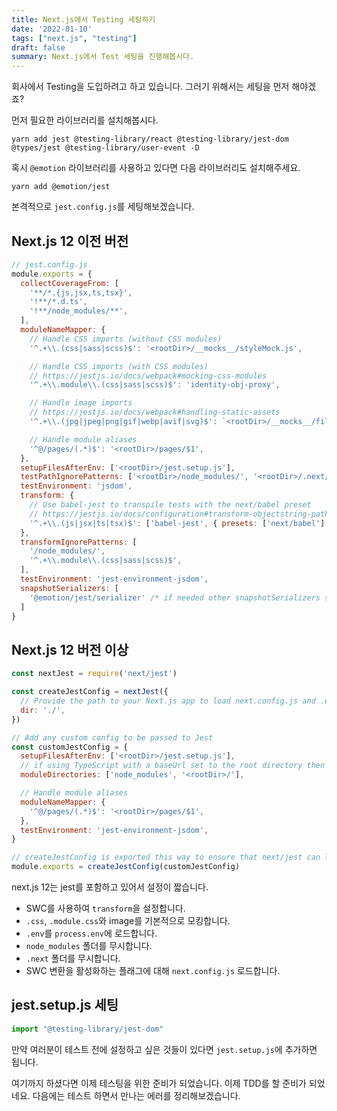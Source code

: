 ```yaml
---
title: Next.js에서 Testing 세팅하기
date: '2022-01-10'
tags: ["next.js", "testing"]
draft: false
summary: Next.js에서 Test 세팅을 진행해봅시다.
---
```


회사에서 Testing을 도입하려고 하고 있습니다. 그러기 위해서는 세팅을 먼저 해야겠죠?

먼저 필요한 라이브러리를 설치해봅시다.

```
yarn add jest @testing-library/react @testing-library/jest-dom @types/jest @testing-library/user-event -D
```

혹시 `@emotion` 라이브러리를 사용하고 있다면 다음 라이브러리도 설치해주세요.

```
yarn add @emotion/jest
```

본격적으로 `jest.config.js`를 세팅해보겠습니다.

## Next.js 12 이전 버전

```js:jest.config.js
// jest.config.js
module.exports = {
  collectCoverageFrom: [
    '**/*.{js,jsx,ts,tsx}',
    '!**/*.d.ts',
    '!**/node_modules/**',
  ],
  moduleNameMapper: {
    // Handle CSS imports (without CSS modules)
    '^.+\\.(css|sass|scss)$': '<rootDir>/__mocks__/styleMock.js',

    // Handle CSS imports (with CSS modules)
    // https://jestjs.io/docs/webpack#mocking-css-modules
    '^.+\\.module\\.(css|sass|scss)$': 'identity-obj-proxy',

    // Handle image imports
    // https://jestjs.io/docs/webpack#handling-static-assets
    '^.+\\.(jpg|jpeg|png|gif|webp|avif|svg)$': `<rootDir>/__mocks__/fileMock.js`,

    // Handle module aliases
    '^@/pages/(.*)$': '<rootDir>/pages/$1',
  },
  setupFilesAfterEnv: ['<rootDir>/jest.setup.js'],
  testPathIgnorePatterns: ['<rootDir>/node_modules/', '<rootDir>/.next/'],
  testEnvironment: 'jsdom',
  transform: {
    // Use babel-jest to transpile tests with the next/babel preset
    // https://jestjs.io/docs/configuration#transform-objectstring-pathtotransformer--pathtotransformer-object
    '^.+\\.(js|jsx|ts|tsx)$': ['babel-jest', { presets: ['next/babel'] }],
  },
  transformIgnorePatterns: [
    '/node_modules/',
    '^.+\\.module\\.(css|sass|scss)$',
  ],
  testEnvironment: 'jest-environment-jsdom',
  snapshotSerializers: [
    '@emotion/jest/serializer' /* if needed other snapshotSerializers should go here */
  ]
}
```

## Next.js 12 버전 이상

```js:jest.config.js
const nextJest = require('next/jest')

const createJestConfig = nextJest({
  // Provide the path to your Next.js app to load next.config.js and .env files in your test environment
  dir: './',
})

// Add any custom config to be passed to Jest
const customJestConfig = {
  setupFilesAfterEnv: ['<rootDir>/jest.setup.js'],
  // if using TypeScript with a baseUrl set to the root directory then you need the below for alias' to work
  moduleDirectories: ['node_modules', '<rootDir>/'],

  // Handle module aliases
  moduleNameMapper: {
    '^@/pages/(.*)$': '<rootDir>/pages/$1',
  },
  testEnvironment: 'jest-environment-jsdom',
}

// createJestConfig is exported this way to ensure that next/jest can load the Next.js config which is async
module.exports = createJestConfig(customJestConfig)
```

next.js 12는 jest를 포함하고 있어서 설정이 짧습니다.

- SWC를 사용하여 `transform`을 설정합니다.
- `.css`, `.module.css`와 image를 기본적으로 모킹합니다.
- `.env`를 `process.env`에 로드합니다.
- `node_modules` 폴더를 무시합니다.
- `.next` 폴더를 무시합니다.
- SWC 변환을 활성화하는 플래그에 대해 `next.config.js` 로드합니다.

## jest.setup.js 세팅

```js:jest.setup.js
import "@testing-library/jest-dom"
```
만약 여러분이 테스트 전에 설정하고 싶은 것들이 있다면 `jest.setup.js`에 추가하면 됩니다.

여기까지 하셨다면 이제 테스팅을 위한 준비가 되었습니다. 이제 TDD를 할 준비가 되었네요. 다음에는 테스트 하면서 만나는 에러를 정리해보겠습니다.